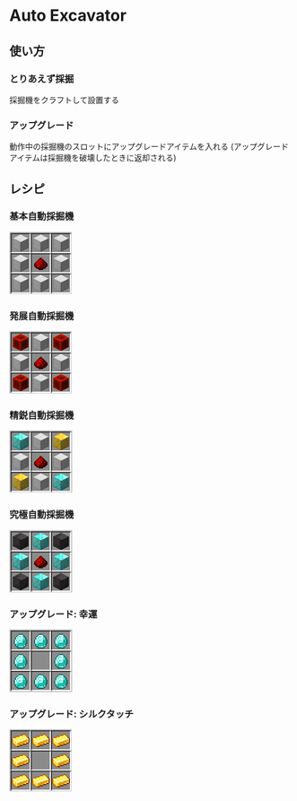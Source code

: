 # Auto Excavator
## 使い方
### とりあえず採掘
採掘機をクラフトして設置する

### アップグレード
動作中の採掘機のスロットにアップグレードアイテムを入れる (アップグレードアイテムは採掘機を破壊したときに返却される)

## レシピ
### 基本自動採掘機
![](./imgs/bc39bbd218a459b444f4bbd50e247d9a.png)

### 発展自動採掘機
![](./imgs/a97dfe9ede0680769e06ff1aeab8428a.png)

### 精鋭自動採掘機
![](./imgs/79a6fc52e539e0b4dd3e762debe8aacd.png)

### 究極自動採掘機
![](./imgs/3bccd7c1c8f59b06577d2bca606f58b0.png)

### アップグレード: 幸運
![](./imgs/20d4ea016b81831a5e2fe3e07cc7f88e.png)

### アップグレード: シルクタッチ
![](./imgs/bee0d7eecea8e0f8caaeadcd487cf5f1.png)

